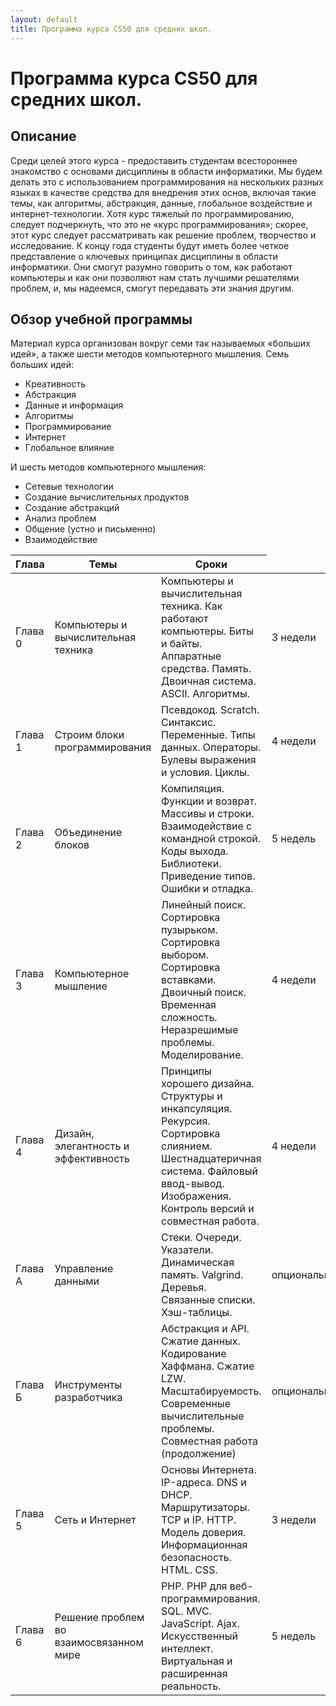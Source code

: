 ```yaml
---
layout: default
title: Программа курса CS50 для средних школ.
---
```


# Программа курса CS50 для средних школ.

## Описание

Среди целей этого курса - предоставить студентам всестороннее знакомство с основами дисциплины в области информатики. Мы будем делать это с использованием программирования на нескольких разных языках в качестве средства для внедрения этих основ, включая такие темы, как алгоритмы, абстракция, данные, глобальное воздействие и интернет-технологии. Хотя курс тяжелый по программированию, следует подчеркнуть, что это не «курс программирования»; скорее, этот курс следует рассматривать как решение проблем, творчество и исследование. К концу года студенты будут иметь более четкое представление о ключевых принципах дисциплины в области информатики. Они смогут разумно говорить о том, как работают компьютеры и как они позволяют нам стать лучшими решателями проблем, и, мы надеемся, смогут передавать эти знания другим.

## Обзор учебной программы

Материал курса организован вокруг семи так называемых «больших идей», а также шести методов компьютерного мышления. Семь больших идей:

* Креативность
* Абстракция
* Данные и информация
* Алгоритмы
* Программирование
* Интернет
* Глобальное влияние

И шесть методов компьютерного мышления:

* Сетевые технологии
* Создание вычислительных продуктов
* Создание абстракций
* Анализ проблем
* Общение (устно и письменно)
* Взаимодействие

<table class="table table-striped">
    <thead>
    <tr>
        <th scope="col">Глава</th>
        <th scope="col">Темы</th>
        <th scope="col">Сроки</th>
    </tr>
    </thead>
    <tbody>
    <tr>
        <td>Глава 0</td>
        <td>Компьютеры и вычислительная техника</td>
        <td>Компьютеры и вычислительная техника. Как работают компьютеры. Биты и байты. Аппаратные средства. Память. Двоичная система. ASCII. Алгоритмы.</td>
        <td>3 недели</td>
    </tr>
    <tr>
        <td>Глава 1</td>
        <td>Строим блоки программирования</td>
        <td>Псевдокод. Scratch. Синтаксис. Переменные. Типы данных. Операторы. Булевы выражения и условия. Циклы.</td>
        <td>4 недели</td>
    </tr>
    <tr>
        <td>Глава 2</td>
        <td>Объединение блоков</td>
        <td>Компиляция. Функции и возврат. Массивы и строки. Взаимодействие с командной строкой. Коды выхода. Библиотеки. Приведение типов. Ошибки и отладка.</td>
        <td>5 недель</td>
    </tr>
    <tr>
        <td>Глава 3</td>
        <td>Компьютерное мышление</td>
        <td>Линейный поиск. Сортировка пузырьком. Сортировка выбором. Сортировка вставками. Двоичный поиск. Временная сложность. Неразрешимые проблемы. Моделирование.</td>
        <td>4 недели</td>
    </tr>
    <tr>
        <td>Глава 4</td>
        <td>Дизайн, элегантность и эффективность</td>
        <td>Принципы хорошего дизайна. Структуры и инкапсуляция. Рекурсия. Сортировка слиянием. Шестнадцатеричная система. Файловый ввод-вывод. Изображения. Контроль версий и совместная работа.</td>
        <td>4 недели</td>
    </tr>
    <tr>
        <td>Глава А</td>
        <td>Управление данными</td>
        <td>Стеки. Очереди. Указатели. Динамическая память. Valgrind. Деревья. Связанные списки. Хэш-таблицы.</td>
        <td>опционально</td>
    </tr>
    <tr>
        <td>Глава Б</td>
        <td>Инструменты разработчика</td>
        <td>Абстракция и API. Сжатие данных. Кодирование Хаффмана. Сжатие LZW. Масштабируемость. Современные вычислительные проблемы. Совместная работа (продолжение)</td>
        <td>опционально</td>
    </tr>
    <tr>
        <td>Глава 5</td>
        <td>Сеть и Интернет</td>
        <td>Основы Интернета. IP-адреса. DNS и DHCP. Маршрутизаторы. TCP и IP. HTTP. Модель доверия. Информационная безопасность. HTML. CSS.</td>
        <td>3 недели</td>
    </tr>
    <tr>
        <td>Глава 6</td>
        <td>Решение проблем во взаимосвязанном мире</td>
        <td>PHP. PHP для веб-программирования. SQL. MVC. JavaScript. Ajax. Искусственный интеллект. Виртуальная и расширенная реальность.</td>
        <td>5 недель</td>
    </tr>
</table>

